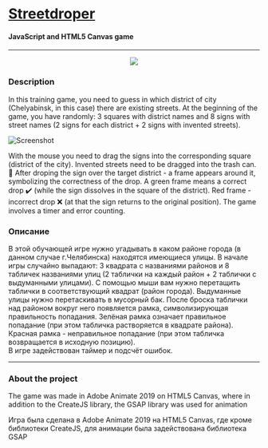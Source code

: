 <h1><a href="https://denisbaev.github.io/streetsdrop74"> Streetdroper</a></h1>

#### JavaScript and HTML5 Canvas game
___

<p align="center">
  <img src="http://denisbaev.github.io/streetsdrop74/images/coverpic.jpg">
</p>

### Description


In this training game, you need to guess in which district of city (Chelyabinsk, in this case) there are existing streets. 
At the beginning of the game, you have randomly: 3 squares with district names and 8 signs with street names (2 signs for each district + 2 signs with invented streets).

![Screenshot](http://denisbaev.github.io/streetsdrop74/images/screen01.jpg "Game screenshot")

With the mouse you need to drag the signs into the corresponding square (district of the city). Invented streets need to be dragged into the trash can. :put_litter_in_its_place:
After droping the sign over the target district - a frame appears around it, symbolizing the correctness of the drop. A green frame means a correct drop :heavy_check_mark: (while the sign dissolves in the square of the district). Red frame - incorrect drop :x: (at that the sign returns to the original position).
The game involves a timer and error counting.

### Описание

В этой обучающей игре нужно угадывать в каком районе города (в данном случае г.Челябинска) находятся имеющиеся улицы. 
В начале игры случайно выпадают: 3 квадрата с названиями районов и 8 табличек названиями улиц (2 таблички на каждый район + 2 таблички с выдуманными улицами).
С помощью мыши вам нужно перетащить таблички в соответствующий квадрат (район города). Выдуманные улицы нужно перетаскивать в мусорный бак.
После броска таблички над районом вокруг него появляется рамка, символизирующая правильность попадания. Зелёная рамка означает правильное попадание (при этом табличка растворяется в квадрате района). Красная рамка - неправильное попадание (при этом табличка возвращается в исходную позицию).   
В игре задействован таймер и подсчёт ошибок. 
___

### About the project

The game was made in Adobe Animate 2019 on HTML5 Canvas, where in addition to the CreateJS library, the GSAP library was used for animation

Игра была сделана в Adobe Animate 2019 на HTML5 Canvas, где кроме библиотеки CreateJS, для анимации была задействована библиотека GSAP










